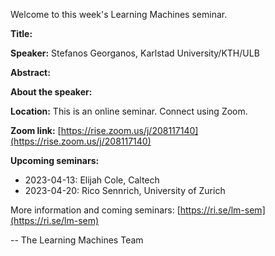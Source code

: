 Welcome to this week's Learning Machines seminar.

**Title:** 

**Speaker:** Stefanos Georganos, Karlstad University/KTH/ULB

**Abstract:** 

**About the speaker:** 

**Location:** This is an online seminar. Connect using Zoom.

**Zoom link:** [https://rise.zoom.us/j/208117140](https://rise.zoom.us/j/208117140)

**Upcoming seminars:**

* 2023-04-13: Elijah Cole, Caltech
* 2023-04-20: Rico Sennrich, University of Zurich

More information and coming seminars: [https://ri.se/lm-sem](https://ri.se/lm-sem)

-- The Learning Machines Team

